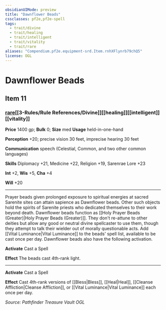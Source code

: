 ```yaml
---
obsidianUIMode: preview
title: "Dawnflower Beads"
cssclasses: pf2e,pf2e-spell
tags:
  - trait/divine
  - trait/healing
  - trait/intelligent
  - trait/vitality
  - trait/rare
aliases: "Compendium.pf2e.equipment-srd.Item.rnhXFlynrb79chQ5"
license: OGL
---
```

# Dawnflower Beads
## Item 11
### [rare](rare.md "Rare Rarity Trait")[[3-Rules/Rule References/Divine]][[healing]][[intelligent]][[vitality]]


**Price** 1400 gp; 
**Bulk** 0; **Size** med
**Usage** held-in-one-hand

**Perception** +20; precise vision 30 feet, imprecise hearing 30 feet

**Communication** speech (Celestial, Common, and two other common languages)

**Skills** Diplomacy +21, Medicine +22, Religion +19, Sarenrae Lore +23

**Int** +2, **Wis** +5, **Cha** +4

**Will** +20

* * *

Prayer beads given prolonged exposure to spiritual energies at sacred Sarenite sites can attain sapience as Dawnflower beads. Other such objects hold the spirits of Sarenite priests who dedicated themselves to their work beyond death. Dawnflower beads function as [[Holy Prayer Beads (Greater)|Holy Prayer Beads (Greater)]]. They don't re-attune to other deities but allow any good or neutral divine spellcaster to use them, though they attempt to talk their wielder out of morally questionable acts. Add [[Vital Luminance|Vital Luminance]] to the beads' spell list, available to be cast once per day. Dawnflower beads also have the following activation.

**Activate** Cast a Spell

**Effect** The beads cast 4th-rank light.

* * *

**Activate** Cast a Spell

**Effect** Cast 4th-rank versions of [[Bless|Bless]], [[Heal|Heal]], [[Cleanse Affliction|Cleanse Affliction]], or [[Vital Luminance|Vital Luminance]] each once per day.

*Source: Pathfinder Treasure Vault*
*OGL*